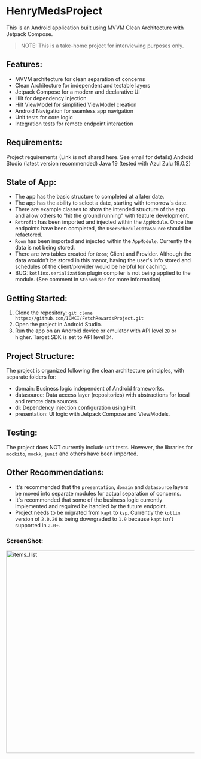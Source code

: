 # HenryMedsProject #
This is an Android application built using MVVM Clean Architecture with Jetpack Compose.

> NOTE: This is a take-home project for interviewing purposes only. 

## Features: ##

- MVVM architecture for clean separation of concerns
- Clean Architecture for independent and testable layers
- Jetpack Compose for a modern and declarative UI
- Hilt for dependency injection
- Hilt ViewModel for simplified ViewModel creation
- Android Navigation for seamless app navigation
- Unit tests for core logic
- Integration tests for remote endpoint interaction

## Requirements: ##

Project requirements (Link is not shared here. See email for details)
Android Studio (latest version recommended)
Java 19 (tested with Azul Zulu 19.0.2)

## State of App: ##
- The app has the basic structure to completed at a later date.
- The app has the ability to select a date, starting with tomorrow's date.
- There are example classes to show the intended structure of the app and allow others to "hit the ground running" with feature development.
- `Retrofit` has been imported and injected within the `AppModule`. Once the endpoints have been completed, the `UserScheduleDataSource` should be refactored.
- `Room` has been imported and injected within the `AppModule`. Currently the data is not being stored.
- There are two tables created for `Room`; Client and Provider. Although the data wouldn't be stored in this manor, having the user's info stored and schedules of the client/provider would be helpful for caching.
- BUG: `kotlinx.serialization` plugin compiler is not being applied to the module. (See comment in `StoredUser` for more information) 

## Getting Started: ##

1. Clone the repository: `git clone https://github.com/IDMCI/FetchRewardsProject.git`
2. Open the project in Android Studio.
3. Run the app on an Android device or emulator with API level `28` or higher. Target SDK is set to API level `34`.

## Project Structure: ##

The project is organized following the clean architecture principles, with separate folders for:

- domain: Business logic independent of Android frameworks.
- datasource: Data access layer (repositories) with abstractions for local and remote data sources.
- di: Dependency injection configuration using Hilt.
- presentation: UI logic with Jetpack Compose and ViewModels.

## Testing: ##

The project does NOT currently include unit tests. However, the libraries for `mockito`, `mockk`, `junit` and others have been imported.

## Other Recommendations: ##
- It's recommended that the `presentation`, `domain` and `datasource` layers be moved into separate modules for actual separation of concerns.
- It's recommended that some of the business logic currently implemented and required be handled by the future endpoint.
- Project needs to be migrated from `kapt` to `ksp`. Currently the `kotlin` version of `2.0.20` is being downgraded to `1.9` because `kapt` isn't supported in `2.0+`.

### ScreenShot: ###
<img height="540" alt="items_llist" src="https://github.com/user-attachments/assets/c0b3fcf8-169f-4aa3-8b17-f634a97df08e">
